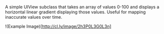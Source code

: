 A simple UIView subclass that takes an array of values 0-100 and displays a horizontal linear gradient displaying those values. Useful for mapping inaccurate values over time.

!(Example Image)[http://cl.ly/image/2h3P0L3G0L3n]